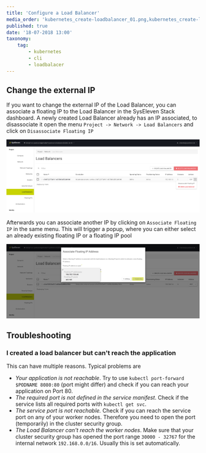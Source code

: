 ```yaml
---
title: 'Configure a Load Balancer'
media_order: 'kubernetes_create-loadbalancer_01.png,kubernetes_create-loadbalancer_02.png'
published: true
date: '18-07-2018 13:00'
taxonomy:
    tag:
        - kubernetes
        - cli
        - loadbalacer
---
```


## Change the external IP

If you want to change the external IP of the Load Balancer, you can associate a floating IP to the Load Balancer in the SysEleven Stack dashboard. A newly created Load Balancer already has an IP associated, to disassociate it open the menu `Project -> Network -> Load Balancers` and click on `Disassociate Floating IP`

![Disassociate Floating IP in SysEleven Stack](image_stack-fip-disassociate_01.png)

Afterwards you can associate another IP by clicking on `Associate Floating IP` in the same menu. This will trigger a popup, where you can either select an already existing floating IP or a floating IP pool

![Associate Floating IP in SysEleven Stack](image_stack-fip-associate_01.png)

## Troubleshooting

### I created a load balancer but can't reach the application

This can have multiple reasons. Typical problems are

* _Your application is not reachable_. Try to use `kubectl port-forward $PODNAME 8080:80` \(port might differ\) and check if you can reach your application on Port 80.
* _The required port is not defined in the service manifest_. Check if the service lists all required ports with `kubectl get svc`.
* _The service port is not reachable._ Check if you can reach the service port on any of your worker nodes. Therefore you need to open the port \(temporarily\) in the cluster security group.
* _The Load Balancer can't reach the worker nodes_. Make sure that your cluster security group has opened the port range `30000 - 32767` for the internal network `192.168.0.0/16`. Usually this is set automatically.
